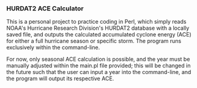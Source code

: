 ### HURDAT2 ACE Calculator
This is a personal project to practice coding in Perl, which simply reads NOAA's Hurricane Research Division's HURDAT2 database with a locally saved file, and outputs the calculated accumulated cyclone energy (ACE) for either a full hurricane season or specific storm. The program runs exclusively within the command-line.

For now, only seasonal ACE calculation is possible, and the year must be manually adjusted within the main.pl file provided; this will be changed in the future such that the user can input a year into the command-line, and the program will output its respective ACE.
